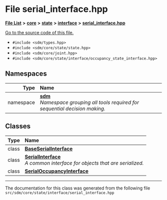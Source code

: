 
# File serial\_interface.hpp

<link rel="stylesheet" href="https://cdnjs.cloudflare.com/ajax/libs/KaTeX/0.5.1/katex.min.css">
<link rel="stylesheet" href="https://cdn.jsdelivr.net/github-markdown-css/2.2.1/github-markdown.css"/>



[**File List**](files.md) **>** [**core**](dir_92216a09053680f71034e5e26026ee62.md) **>** [**state**](dir_d0d8dc666ec4ca9b544d63f25347f269.md) **>** [**interface**](dir_21fe4a973b70de512eb6303f0a371aff.md) **>** [**serial\_interface.hpp**](serial__interface_8hpp.md)

[Go to the source code of this file.](serial__interface_8hpp_source.md)



* `#include <sdm/types.hpp>`
* `#include <sdm/core/state/state.hpp>`
* `#include <sdm/core/joint.hpp>`
* `#include <sdm/core/state/interface/occupancy_state_interface.hpp>`









## Namespaces

| Type | Name |
| ---: | :--- |
| namespace | [**sdm**](namespacesdm.md) <br>_Namespace grouping all tools required for sequential decision making._  |

## Classes

| Type | Name |
| ---: | :--- |
| class | [**BaseSerialInterface**](classsdm_1_1BaseSerialInterface.md) <br> |
| class | [**SerialInterface**](classsdm_1_1SerialInterface.md) <br>_A common interface for objects that are serialized._  |
| class | [**SerialOccupancyInterface**](classsdm_1_1SerialOccupancyInterface.md) <br> |














------------------------------
The documentation for this class was generated from the following file `src/sdm/core/state/interface/serial_interface.hpp`